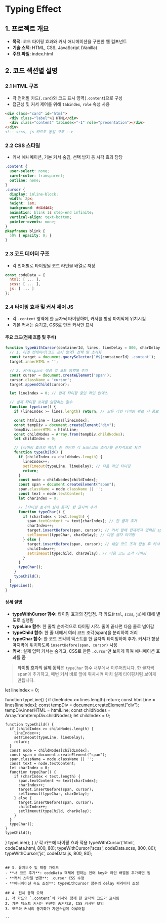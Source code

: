 # Typing Effect

## 1. 프로젝트 개요
- **목적**: 코드 타이핑 효과와 커서 애니메이션을 구현한 웹 컴포넌트
- **기술 스택**: HTML, CSS, JavaScript (Vanilla)
- **주요 파일**: index.html

## 2. 코드 섹션별 설명

### 2.1 HTML 구조
- 각 언어별 카드(`.card`)와 코드 표시 영역(`.content`)으로 구성
- 접근성 및 커서 제어를 위해 `tabindex`, `role` 속성 사용

```html
<div class="card" id="html">
  <div class="label">🔧 HTML</div>
  <div class="content" tabindex="-1" role="presentation"></div>
</div>
<!-- scss, js 카드도 동일 구조 -->
```

### 2.2 CSS 스타일
- 커서 애니메이션, 기본 커서 숨김, 선택 방지 등 시각 효과 담당

```css
.content {
  user-select: none;
  caret-color: transparent;
  outline: none;
}
.cursor {
  display: inline-block;
  width: 2px;
  height: 1em;
  background: #d4d4d4;
  animation: blink 1s step-end infinite;
  vertical-align: text-bottom;
  pointer-events: none;
}
@keyframes blink {
  50% { opacity: 0; }
}
```

### 2.3 코드 데이터 구조
- 각 언어별로 타이핑될 코드 라인을 배열로 저장

```javascript
const codeData = {
  html: [ ... ],
  scss: [ ... ],
  js: [ ... ]
};
```

### 2.4 타이핑 효과 및 커서 제어 JS
- 각 `.content` 영역에 한 글자씩 타이핑하며, 커서를 항상 마지막에 위치시킴
- 기본 커서는 숨기고, CSS로 만든 커서만 표시

#### 주요 코드(전체 흐름 및 주석)

```javascript
function typeWithCursor(containerId, lines, lineDelay = 800, charDelay = 80) {
  // 1. 타겟 컨테이너(코드 표시 영역) 선택 및 초기화
  const target = document.querySelector(`#${containerId} .content`);
  target.innerHTML = '';

  // 2. 커서(span) 생성 및 코드 영역에 추가
  const cursor = document.createElement('span');
  cursor.className = 'cursor';
  target.appendChild(cursor);

  let lineIndex = 0; // 현재 타이핑 중인 라인 인덱스

  // 실제 타이핑 효과를 담당하는 함수
  function typeLine() {
    if (lineIndex >= lines.length) return; // 모든 라인 타이핑 완료 시 종료

    const htmlLine = lines[lineIndex];
    const tempDiv = document.createElement("div");
    tempDiv.innerHTML = htmlLine;
    const childNodes = Array.from(tempDiv.childNodes);
    let childIndex = 0;

    // [타이핑 효과의 핵심] 한 라인의 각 노드(코드 조각)를 순차적으로 처리
    function typeChild() {
      if (childIndex >= childNodes.length) {
        lineIndex++;
        setTimeout(typeLine, lineDelay); // 다음 라인 타이핑
        return;
      }
      const node = childNodes[childIndex];
      const span = document.createElement("span");
      span.className = node.className || '';
      const text = node.textContent;
      let charIndex = 0;

      // [타이핑 효과의 실제 동작] 한 글자씩 추가
      function typeChar() {
        if (charIndex < text.length) {
          span.textContent += text[charIndex]; // 한 글자 추가
          charIndex++;
          target.insertBefore(span, cursor); // 커서 앞에 현재까지 입력된 span 추가
          setTimeout(typeChar, charDelay); // 다음 글자 타이핑
        } else {
          target.insertBefore(span, cursor); // 해당 코드 조각 완성 후 커서 앞에 위치
          childIndex++;
          setTimeout(typeChild, charDelay); // 다음 코드 조각 타이핑
        }
      }
      typeChar();
    }
    typeChild();
  }
  typeLine();
}
```

#### 상세 설명
- **typeWithCursor 함수**: 타이핑 효과의 진입점. 각 카드(`html`, `scss`, `js`)에 대해 별도로 실행됨
- **typeLine 함수**: 한 줄씩 순차적으로 타이핑 시작. 줄이 끝나면 다음 줄로 넘어감
- **typeChild 함수**: 한 줄 내에서 여러 코드 조각(span)을 분리하여 처리
- **typeChar 함수**: 한 코드 조각의 텍스트를 한 글자씩 타이핑하며 추가. 커서가 항상 마지막에 위치하도록 `insertBefore(span, cursor)` 사용
- **커서**: 실제 입력 커서는 숨기고, CSS로 만든 `.cursor`만 보이게 하여 애니메이션 효과를 줌

> **타이핑 효과의 실제 동작**은 `typeChar` 함수 내부에서 이루어집니다. 한 글자씩 span에 추가하고, 매번 커서 바로 앞에 위치시켜 마치 실제 타이핑처럼 보이게 만듭니다.

  let lineIndex = 0;

  function typeLine() {
    if (lineIndex >= lines.length) return;
    const htmlLine = lines[lineIndex];
    const tempDiv = document.createElement("div");
    tempDiv.innerHTML = htmlLine;
    const childNodes = Array.from(tempDiv.childNodes);
    let childIndex = 0;

    function typeChild() {
      if (childIndex >= childNodes.length) {
        lineIndex++;
        setTimeout(typeLine, lineDelay);
        return;
      }
      const node = childNodes[childIndex];
      const span = document.createElement("span");
      span.className = node.className || '';
      const text = node.textContent;
      let charIndex = 0;
      function typeChar() {
        if (charIndex < text.length) {
          span.textContent += text[charIndex];
          charIndex++;
          target.insertBefore(span, cursor);
          setTimeout(typeChar, charDelay);
        } else {
          target.insertBefore(span, cursor);
          childIndex++;
          setTimeout(typeChild, charDelay);
        }
      }
      typeChar();
    }
    typeChild();
  }
  typeLine();
}
// 각 카드에 타이핑 효과 적용
 typeWithCursor('html', codeData.html, 800, 80);
 typeWithCursor('scss', codeData.scss, 800, 80);
 typeWithCursor('js', codeData.js, 800, 80);
```

## 3. 유지보수 및 확장 가이드
- **새 코드 추가**: codeData 객체에 원하는 언어 key와 라인 배열을 추가하면 됨
- **커서 스타일 변경**: .cursor CSS 수정
- **애니메이션 속도 조정**: typeWithCursor 함수의 delay 파라미터 조정

## 4. 전체 동작 요약
1. 각 카드의 `.content`에 커서와 함께 한 글자씩 코드가 표시됨
2. 기본 텍스트 커서는 완전히 숨겨지고, CSS 커서만 보임
3. 코드와 커서의 동기화가 자연스럽게 이루어짐

--